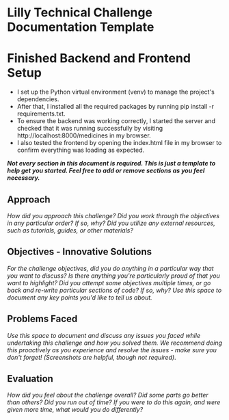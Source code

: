 # Lilly Technical Challenge Documentation Template
# Finished Backend and Frontend Setup
 - I set up the Python virtual environment (venv) to manage the project's dependencies.
 - After that, I installed all the required packages by running pip install -r requirements.txt.
 - To ensure the backend was working correctly, I started the   server and checked that it was running successfully by visiting http://localhost:8000/medicines in my browser.
 - I also tested the frontend by opening the index.html file in my browser to confirm everything was loading as expected.



***Not every section in this document is required. This is just a template to help get you started. Feel free to add or remove sections as you feel necessary.***

## Approach
*How did you approach this challenge? Did you work through the objectives in any particular order? If so, why? Did you utilize any external resources, such as tutorials, guides, or other materials?*

## Objectives - Innovative Solutions
*For the challenge objectives, did you do anything in a particular way that you want to discuss? Is there anything you're particularly proud of that you want to highlight? Did you attempt some objectives multiple times, or go back and re-write particular sections of code? If so, why? Use this space to document any key points you'd like to tell us about.*

## Problems Faced
*Use this space to document and discuss any issues you faced while undertaking this challenge and how you solved them. We recommend doing this proactively as you experience and resolve the issues - make sure you don't forget! (Screenshots are helpful, though not required)*.

## Evaluation
*How did you feel about the challenge overall? Did some parts go better than others? Did you run out of time? If you were to do this again, and were given more time, what would you do differently?*